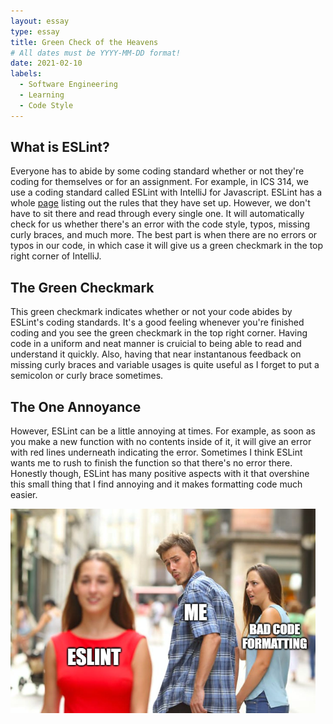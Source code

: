 ```yaml
---
layout: essay
type: essay
title: Green Check of the Heavens
# All dates must be YYYY-MM-DD format!
date: 2021-02-10
labels:
  - Software Engineering
  - Learning
  - Code Style
---
```

## What is ESLint?

Everyone has to abide by some coding standard whether or not they're coding for themselves or for an assignment. For example, in ICS 314, we use a coding standard called ESLint with IntelliJ for Javascript. ESLint has a whole [page](https://eslint.org/docs/rules/) listing out the rules that they have set up. However, we don't have to sit there and read through every single one. It will automatically check for us whether there's an error with the code style, typos, missing curly braces, and much more. The best part is when there are no errors or typos in our code, in which case it will give us a green checkmark in the top right corner of IntelliJ. 

## The Green Checkmark

This green checkmark indicates whether or not your code abides by ESLint's coding standards. It's a good feeling whenever you're finished coding and you see the green checkmark in the top right corner. Having code in a uniform and neat manner is cruicial to being able to read and understand it quickly. Also, having that near instantanous feedback on missing curly braces and variable usages is quite useful as I forget to put a semicolon or curly brace sometimes. 

## The One Annoyance
However, ESLint can be a little annoying at times. For example, as soon as you make a new function with no contents inside of it, it will give an error with red lines underneath indicating the error. Sometimes I think ESLint wants me to rush to finish the function so that there's no error there. Honestly though, ESLint has many positive aspects with it that overshine this small thing that I find annoying and it makes formatting code much easier.

<img class="ui image" src="../images/eslintmeme.png"> 

